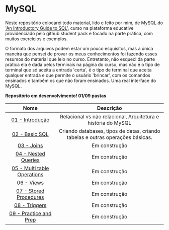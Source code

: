# MySQL

Neste repositório colocarei todo material, lido e feito por mim, de MySQL do ['An Introductory Guide to SQL'](https://www.educative.io/courses/introductory-guide-to-sql), curso na plataforma educative providenciado pelo github student pack e focado na parte prática, com muitos exercícios e exemplos.

O formato dos arquivos podem estar um pouco esquisitos, mas a única maneira que pensei de provar os meus conhecimentos foi fazendo esses resumos do material que leio no curso. Entretanto, não esqueci da parte prática ela é dada pelos terminais na página do curso, mas não é o tipo de terminal que só aceita a entrada 'certa', é o tipo de terminal que aceita qualquer entrada e que permite o usuário 'brincar', com os comandos ensinados e também os que não foram ensinados. Uma real interface do MySQL.

**Repositório em desenvolvimento! 01/09 pastas**

Nome | Descrição
:---------: | :------:
[01 - Introdução](https://github.com/epedropaulo/MySQL/tree/main/01%20-%20Introdução)| Relacional vs não relacional, Arquitetura e história do MySQL
[02 - Basic SQL](https://github.com/epedropaulo/MySQL/tree/main/02%20-%20Basic%20SQL)| Criando databases, tipos de datas, criando tabelas e outras operações básicas.
[03 - Joins](https://github.com/epedropaulo/MySQL/tree/main/03%20-%20Joins)| Em construção
[04 - Nested Queries](https://github.com/epedropaulo/MySQL/tree/main/04%20-%20Nested%20Queries)| Em construção
[05 - Multi table Operations](https://github.com/epedropaulo/MySQL/tree/main/05%20-%20Multi%20Table%20Operations)| Em construção
[06 - Views](https://github.com/epedropaulo/MySQL/tree/main/06%20-%20Views)| Em construção
[07 - Stored Procedures](https://github.com/epedropaulo/MySQL/tree/main/07%20-%20Stored%20Procedures)| Em construção
[08 - Triggers](https://github.com/epedropaulo/MySQL/tree/main/08%20-%20Triggers)| Em construção
[09 - Practice and Prep](https://github.com/epedropaulo/MySQL/tree/main/09%20-%20Practice%20and%20prep)| Em construção
